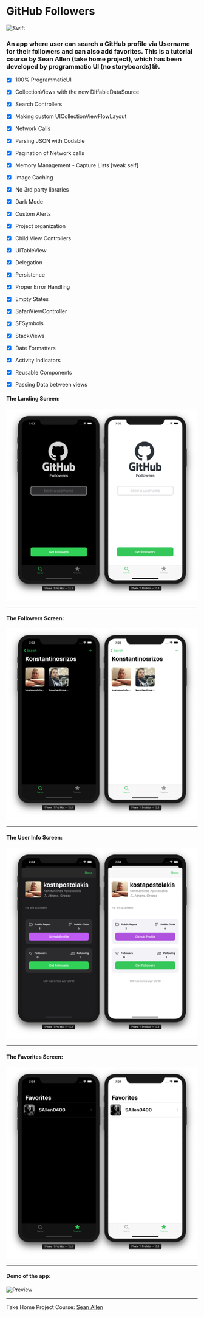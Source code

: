 #  GitHub Followers

![Swift](https://github.com/tciuro/GHFollowers/workflows/Swift/badge.svg)

### An app where user can search a GitHub profile via Username for their followers and can also add favorites. This is a tutorial course by Sean Allen (take home project), which has been developed by programmatic UI (no storyboards)😁.

- [x] 100% ProgrammaticUI
- [x] CollectionViews with the new DiffableDataSource
- [x] Search Controllers
- [x] Making custom UICollectionViewFlowLayout
- [x] Network Calls
- [x] Parsing JSON with Codable
- [x] Pagination of Network calls
- [x] Memory Management - Capture Lists [weak self]
- [x] Image Caching
- [x] No 3rd party libraries
- [x] Dark Mode
- [x] Custom Alerts
- [x] Project organization
- [x] Child View Controllers
- [x] UITableView
- [x] Delegation
- [x] Persistence
- [x] Proper Error Handling
- [x] Empty States
- [x] SafariViewController
- [x] SFSymbols
- [x] StackViews
- [x] Date Formatters
- [x] Activity Indicators
- [x] Reusable Components
- [x] Passing Data between views


#### The Landing Screen:
![](Assets/LandScreen.png)

---

#### The Followers Screen:
![](Assets/Followers.png)

---

#### The User Info Screen:
![](Assets/UserInfo.png)

---

#### The Favorites Screen:
![](Assets/Favorites.png)

---

#### Demo of the app:
![Preview](Assets/AppDemo.gif)

---

Take Home Project Course: [Sean Allen](https://seanallen.teachable.com/p/take-home)

